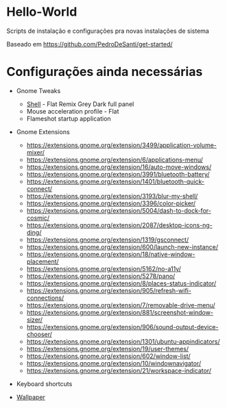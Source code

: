 # Hello-World
Scripts de instalação e configurações pra novas instalações de sistema

Baseado em https://github.com/PedroDeSanti/get-started/

# Configurações ainda necessárias

- Gnome Tweaks
    - [Shell](https://drasite.com/flat-remix-gnome) - Flat Remix Grey Dark full panel
    - Mouse acceleration profile - Flat
    - Flameshot startup application
- Gnome Extensions
    - https://extensions.gnome.org/extension/3499/application-volume-mixer/
    - https://extensions.gnome.org/extension/6/applications-menu/
    - https://extensions.gnome.org/extension/16/auto-move-windows/
    - https://extensions.gnome.org/extension/3991/bluetooth-battery/
    - https://extensions.gnome.org/extension/1401/bluetooth-quick-connect/
    - https://extensions.gnome.org/extension/3193/blur-my-shell/
    - https://extensions.gnome.org/extension/3396/color-picker/
    - https://extensions.gnome.org/extension/5004/dash-to-dock-for-cosmic/
    - https://extensions.gnome.org/extension/2087/desktop-icons-ng-ding/
    - https://extensions.gnome.org/extension/1319/gsconnect/
    - https://extensions.gnome.org/extension/600/launch-new-instance/
    - https://extensions.gnome.org/extension/18/native-window-placement/
    - https://extensions.gnome.org/extension/5162/no-a11y/
    - https://extensions.gnome.org/extension/5278/pano/
    - https://extensions.gnome.org/extension/8/places-status-indicator/
    - https://extensions.gnome.org/extension/905/refresh-wifi-connections/
    - https://extensions.gnome.org/extension/7/removable-drive-menu/
    - https://extensions.gnome.org/extension/881/screenshot-window-sizer/
    - https://extensions.gnome.org/extension/906/sound-output-device-chooser/
    - https://extensions.gnome.org/extension/1301/ubuntu-appindicators/
    - https://extensions.gnome.org/extension/19/user-themes/
    - https://extensions.gnome.org/extension/602/window-list/
    - https://extensions.gnome.org/extension/10/windownavigator/
    - https://extensions.gnome.org/extension/21/workspace-indicator/
- Keyboard shortcuts

- [Wallpaper](https://github.com/helpotters/dracula-wallpapers/blob/main/leaves/dracula-leaves-6272a4-dark.png?raw=true)